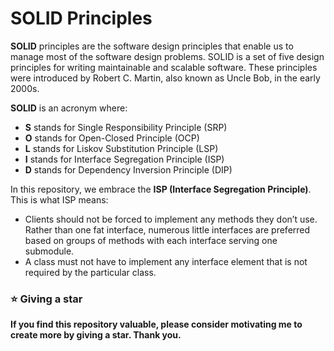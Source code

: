 # SOLID Principles

**SOLID** principles are the software design principles that enable us to manage most of the software design problems. SOLID is a set of five design principles for writing maintainable and scalable software. These principles were introduced by Robert C. Martin, also known as Uncle Bob, in the early 2000s.

**SOLID** is an acronym where:

- **S** stands for Single Responsibility Principle (SRP)
- **O** stands for Open-Closed Principle (OCP)
- **L** stands for Liskov Substitution Principle (LSP)
- **I** stands for Interface Segregation Principle (ISP)
- **D** stands for Dependency Inversion Principle (DIP)

In this repository, we embrace the **ISP (Interface Segregation Principle)**. This is what ISP means:

- Clients should not be forced to implement any methods they don’t use. Rather than one fat interface,
    numerous little interfaces are preferred based on groups of methods with each interface serving one submodule.
- A class must not have to implement any interface element that is not required by the particular class.

### ⭐ Giving a star

**If you find this repository valuable, please consider motivating me to create more by giving a star. Thank you.**
